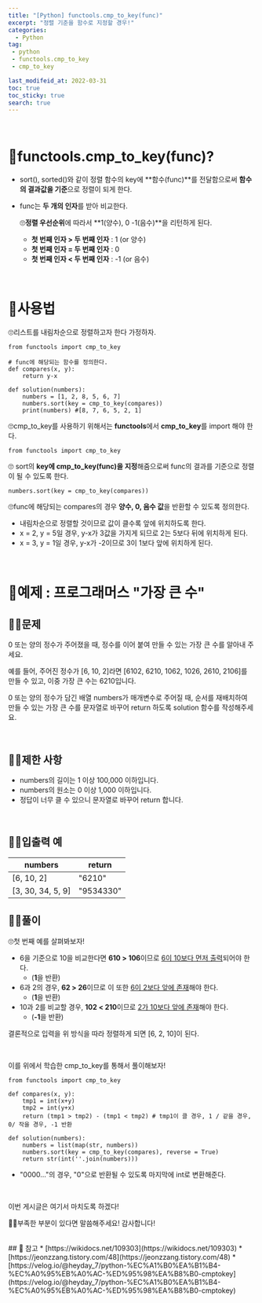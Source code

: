 ```yaml
---
title: "[Python] functools.cmp_to_key(func)"
excerpt: "정렬 기준을 함수로 지정할 경우!"
categories:
  - Python
tag:
 - python
 - functools.cmp_to_key
 - cmp_to_key

last_modifeid_at: 2022-03-31
toc: true
toc_sticky: true
search: true
---
```


<br>

# 👩functools.cmp_to_key(func)?
* sort(), sorted()와 같이 정렬 함수의 key에 **함수(func)**를 전달함으로써 **함수의 결과값을 기준**으로 정렬이 되게 한다.
* func는 **두 개의 인자**를 받아 비교한다.

  🙄**정렬 우선순위**에 따라서 **1(양수), 0 -1(음수)**을 리턴하게 된다.
  * **첫 번째 인자 > 두 번째 인자** : 1 (or 양수)
  * **첫 번째 인자 = 두 번째 인자** : 0
  * **첫 번째 인자 < 두 번째 인자** : -1 (or 음수)

<br>


# 👩사용법
🙄리스트를 내림차순으로 정렬하고자 한다 가정하자.

```
from functools import cmp_to_key

# func에 해당되는 함수를 정의한다.
def compares(x, y):
    return y-x

def solution(numbers):
    numbers = [1, 2, 8, 5, 6, 7]
    numbers.sort(key = cmp_to_key(compares))
    print(numbers) #[8, 7, 6, 5, 2, 1]

```

🙄cmp_to_key를 사용하기 위해서는 **functools**에서 **cmp_to_key**를 import 해야 한다.
```
from functools import cmp_to_key
```

🙄 sort의 **key에 cmp_to_key(func)을 지정**해줌으로써 func의 결과를 기준으로 정렬이 될 수 있도록 한다.
```
numbers.sort(key = cmp_to_key(compares))
```

🙄func에 해당되는 compares의 경우 **양수, 0, 음수 값**을 반환할 수 있도록 정의한다.
* 내림차순으로 정렬할 것이므로 값이 클수록 앞에 위치하도록 한다.
* x = 2, y = 5일 경우, y-x가 3값을 가지게 되므로 2는 5보다 뒤에 위치하게 된다.
* x = 3, y = 1일 경우, y-x가 -2이므로 3이 1보다 앞에 위치하게 된다.

<br>

# 👩예제 : 프로그래머스 "가장 큰 수"

## 🙋‍♀️문제
0 또는 양의 정수가 주어졌을 때, 정수를 이어 붙여 만들 수 있는 가장 큰 수를 알아내 주세요.

예를 들어, 주어진 정수가 [6, 10, 2]라면 [6102, 6210, 1062, 1026, 2610, 2106]를 만들 수 있고, 이중 가장 큰 수는 6210입니다.

0 또는 양의 정수가 담긴 배열 numbers가 매개변수로 주어질 때, 순서를 재배치하여 만들 수 있는 가장 큰 수를 문자열로 바꾸어 return 하도록 solution 함수를 작성해주세요.

<br>

## 🙋‍♀️제한 사항
* numbers의 길이는 1 이상 100,000 이하입니다.
* numbers의 원소는 0 이상 1,000 이하입니다.
* 정답이 너무 클 수 있으니 문자열로 바꾸어 return 합니다.

<br>

## 🙋‍♀️입출력 예

|numbers|return|
|------|---|
|[6, 10, 2]|"6210"|
|[3, 30, 34, 5, 9]|"9534330"|


## 🙋‍♀️풀이
🙄첫 번째 예를 살펴봐보자!
* 6을 기준으로 10을 비교한다면 **610 > 106**이므로 <u>6이 10보다 먼저 출력</u>되어야 한다.
  * (**1**을 반환)
* 6과 2의 경우, **62 > 26**이므로 이 또한 <u>6이 2보다 앞에 존재</u>해야 한다.
  * (**1**을 반환)
* 10과 2를 비교할 경우, **102 < 210**이므로 <u>2가 10보다 앞에 존재</u>해야 한다.
  * (**-1**을 반환)

결론적으로 입력을 위 방식을 따라 정렬하게 되면 [6, 2, 10]이 된다.

<br>

이를 위에서 학습한 cmp_to_key를 통해서 풀이해보자!
```
from functools import cmp_to_key

def compares(x, y):
    tmp1 = int(x+y)
    tmp2 = int(y+x)
    return (tmp1 > tmp2) - (tmp1 < tmp2) # tmp1이 클 경우, 1 / 같을 경우, 0/ 작을 경우, -1 반환

def solution(numbers):
    numbers = list(map(str, numbers))
    numbers.sort(key = cmp_to_key(compares), reverse = True)
    return str(int(''.join(numbers)))
```
* "0000..."의 경우, "0"으로 반환될 수 있도록 마지막에 int로 변환해준다.

<br>

이번 게시글은 여기서 마치도록 하겠다!

🙇‍♀️부족한 부분이 있다면 말씀해주세요! 감사합니다!


<br>
## 📃 참고
* [https://wikidocs.net/109303](https://wikidocs.net/109303)
* [https://jeonzzang.tistory.com/48](https://jeonzzang.tistory.com/48)
* [https://velog.io/@heyday_7/python-%EC%A1%B0%EA%B1%B4-%EC%A0%95%EB%A0%AC-%ED%95%98%EA%B8%B0-cmptokey](https://velog.io/@heyday_7/python-%EC%A1%B0%EA%B1%B4-%EC%A0%95%EB%A0%AC-%ED%95%98%EA%B8%B0-cmptokey)
